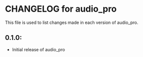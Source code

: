 # CHANGELOG for audio_pro

This file is used to list changes made in each version of audio_pro.

## 0.1.0:

* Initial release of audio_pro

